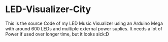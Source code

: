 # LED-Visualizer-City
This is the source Code of my LED Music Visualizer using an Arduino Mega with around 600 LEDs and multiple external power suplies. It needs a lot of Power if used over
longer time, but it looks sick:D
